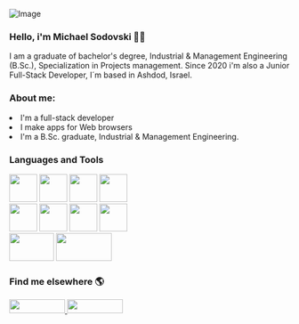 ![Image](https://i.ibb.co/wWF6C2p/Welcome-To-My-Life-Facebook-Cover-Photo.png) 

### Hello, i'm Michael Sodovski 💪😎

I am a graduate of bachelor's degree, Industrial & Management Engineering (B.Sc.), Specialization in Projects management.
Since 2020 i'm also a Junior Full-Stack Developer, I´m based in Ashdod, Israel.

<h3> About me: </h3>
<li> I'm a full-stack developer
<li> I make apps for Web browsers
<li> I'm a B.Sc. graduate, Industrial & Management Engineering.

<h3>  Languages and Tools </h3>
<img src="https://miro.medium.com/max/816/1*TpbxEQy4ckB-g31PwUQPlg.png" width="50" height="50"/>
<img src="https://upload.wikimedia.org/wikipedia/commons/thumb/9/99/Unofficial_JavaScript_logo_2.svg/1024px-Unofficial_JavaScript_logo_2.svg.png" width="50" height="50"/>
<img src="https://seeklogo.com/images/A/angular-logo-B76B1CDE98-seeklogo.com.png" width="50" height="50"/>
<img src="https://upload.wikimedia.org/wikipedia/commons/thumb/e/ee/.NET_Core_Logo.svg/1200px-.NET_Core_Logo.svg.png" width="50" height="50"/>
<br>
<img src="https://upload.wikimedia.org/wikipedia/commons/thumb/6/61/HTML5_logo_and_wordmark.svg/768px-HTML5_logo_and_wordmark.svg.png" width="50" height="50"/>
<img src="https://www.logolynx.com/images/logolynx/b9/b967def9bc01aa73793b9970b658e4b0.jpeg" width="50" height="50"/>
<img src="https://seeklogo.net/wp-content/uploads/2016/06/bootstrap-logo-vector-download.jpg" width="50" height="50"/>
<img src="https://cdn2.vectorstock.com/i/1000x1000/20/31/sql-icon-on-red-vector-4682031.jpg" width="50" height="50"/>
<br>
<img src="https://miro.medium.com/max/630/1*SnZqHENpIMiEKsg999Q0DQ.png" width="80" height="50"/>
<img src="https://upload.wikimedia.org/wikipedia/commons/1/13/Asp.net.svg" width="100" height="50"/>
                                                                                                                                  
<br>
<h3> Find me elsewhere 🌎 </h3>
<a href="https://www.linkedin.com/in/michael-sodovski-2563a31a0/">
  <img src="https://asougidigital.com/service/img/publicidad-linkedin/linkedin-logo.png" width="100" height="25"/>
</a>
<a href="https://www.facebook.com/michael.svanidze/">
  <img src="https://upload.wikimedia.org/wikipedia/commons/thumb/7/7c/Facebook_New_Logo_%282015%29.svg/768px-Facebook_New_Logo_%282015%29.svg.png" width="100" height="25" />
</a>

